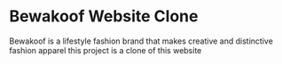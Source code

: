 # Bewakoof Website Clone
Bewakoof is a lifestyle fashion brand that makes creative and distinctive fashion apparel this project is a clone of this website

